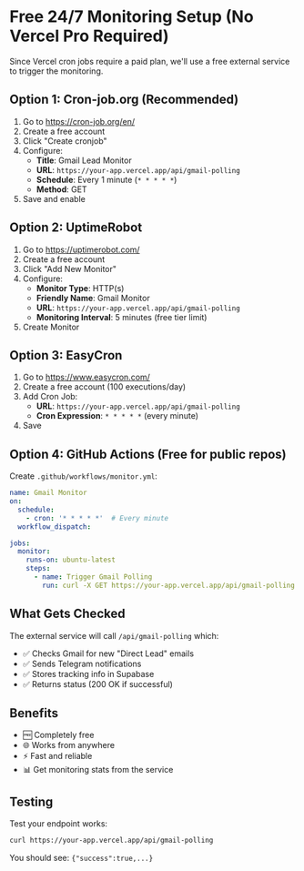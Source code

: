 # Free 24/7 Monitoring Setup (No Vercel Pro Required)

Since Vercel cron jobs require a paid plan, we'll use a free external service to trigger the monitoring.

## Option 1: Cron-job.org (Recommended)

1. Go to https://cron-job.org/en/
2. Create a free account
3. Click "Create cronjob"
4. Configure:
   - **Title**: Gmail Lead Monitor
   - **URL**: `https://your-app.vercel.app/api/gmail-polling`
   - **Schedule**: Every 1 minute (`* * * * *`)
   - **Method**: GET
5. Save and enable

## Option 2: UptimeRobot

1. Go to https://uptimerobot.com/
2. Create a free account
3. Click "Add New Monitor"
4. Configure:
   - **Monitor Type**: HTTP(s)
   - **Friendly Name**: Gmail Monitor
   - **URL**: `https://your-app.vercel.app/api/gmail-polling`
   - **Monitoring Interval**: 5 minutes (free tier limit)
5. Create Monitor

## Option 3: EasyCron

1. Go to https://www.easycron.com/
2. Create a free account (100 executions/day)
3. Add Cron Job:
   - **URL**: `https://your-app.vercel.app/api/gmail-polling`
   - **Cron Expression**: `* * * * *` (every minute)
4. Save

## Option 4: GitHub Actions (Free for public repos)

Create `.github/workflows/monitor.yml`:

```yaml
name: Gmail Monitor
on:
  schedule:
    - cron: '* * * * *'  # Every minute
  workflow_dispatch:

jobs:
  monitor:
    runs-on: ubuntu-latest
    steps:
      - name: Trigger Gmail Polling
        run: curl -X GET https://your-app.vercel.app/api/gmail-polling
```

## What Gets Checked

The external service will call `/api/gmail-polling` which:
- ✅ Checks Gmail for new "Direct Lead" emails
- ✅ Sends Telegram notifications
- ✅ Stores tracking info in Supabase
- ✅ Returns status (200 OK if successful)

## Benefits

- 🆓 Completely free
- 🌐 Works from anywhere
- ⚡ Fast and reliable
- 📊 Get monitoring stats from the service

## Testing

Test your endpoint works:
```bash
curl https://your-app.vercel.app/api/gmail-polling
```

You should see: `{"success":true,...}`
